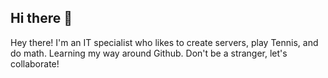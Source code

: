 ## Hi there 👋
Hey there! I'm an IT specialist who likes to create servers, play Tennis, and do math.
Learning my way around Github. Don't be a stranger, let's collaborate!
